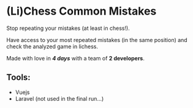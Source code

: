 # (Li)Chess Common Mistakes

Stop repeating your mistakes (at least in chess!).

Have access to your most repeated mistakes (in the same position) and check the analyzed game in lichess.

Made with love in ***4 days*** with a team of **2 developers**.

## Tools:
- Vuejs
- Laravel (not used in the final run...)
